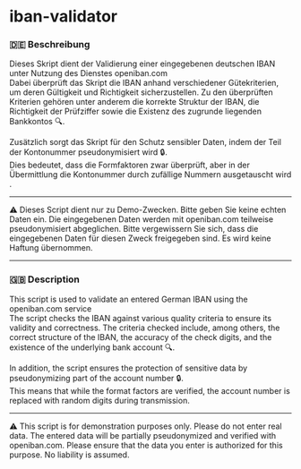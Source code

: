 # iban-validator

### 🇩🇪 Beschreibung

Dieses Skript dient der Validierung einer eingegebenen deutschen IBAN unter Nutzung des Dienstes openiban.com  
Dabei überprüft das Skript die IBAN anhand verschiedener Gütekriterien, um deren Gültigkeit und Richtigkeit sicherzustellen. Zu den überprüften Kriterien gehören unter anderem die korrekte Struktur der IBAN, die Richtigkeit der Prüfziffer sowie die Existenz des zugrunde liegenden Bankkontos 🔍.

Zusätzlich sorgt das Skript für den Schutz sensibler Daten, indem der Teil der Kontonummer pseudonymisiert wird 🔒.  
Dies bedeutet, dass die Formfaktoren zwar überprüft, aber in der Übermittlung die Kontonummer durch zufällige Nummern ausgetauscht wird .

---

⚠️ Dieses Script dient nur zu Demo-Zwecken. Bitte geben Sie keine echten Daten ein. Die eingegebenen Daten werden mit openiban.com teilweise pseudonymisiert abgeglichen. Bitte vergewissern Sie sich, dass die eingegebenen Daten für diesen Zweck freigegeben sind. Es wird keine Haftung übernommen.

---

### 🇬🇧 Description

This script is used to validate an entered German IBAN using the openiban.com service  
The script checks the IBAN against various quality criteria to ensure its validity and correctness. The criteria checked include, among others, the correct structure of the IBAN, the accuracy of the check digits, and the existence of the underlying bank account 🔍.

In addition, the script ensures the protection of sensitive data by pseudonymizing part of the account number 🔒.  
This means that while the format factors are verified, the account number is replaced with random digits during transmission.

---

⚠️ This script is for demonstration purposes only. Please do not enter real data. The entered data will be partially pseudonymized and verified with openiban.com. Please ensure that the data you enter is authorized for this purpose. No liability is assumed.
